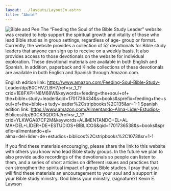 ```yaml
---
layout: ../layouts/LayoutEn.astro
title: "About"
---
```


![Bible and Pen](/bible_and_pen.jpg)
The “Feeding the Soul of the Bible Study Leader” website was created to help support the
spiritual growth and vitality of those who lead Bible studies in group settings, regardless of age-
group or format. Currently, the website provides a collection of 52 devotionals for Bible study
leaders that anyone can sign up to receive on a weekly basis. It also provides access to those
devotionals on the website for individual exploration.
These devotional materials are available in both English and Spanish. In addition, paperback
and Kindle collections of these devotionals are available in both English and Spanish through
Amazon.com.

English edition link: https://www.amazon.com/Feeding-Soul-Bible-Study-
Leader/dp/B0CHVZLBH7/ref=sr_1_1?crid=1E8FXPHN8M68W&amp;keywords=feeding+the+soul+of+
the+bible+study+leader&amp;qid=1701736434&amp;s=books&amp;sprefix=feeding+the+soul+of+the+bible+s
tudy+leader%2Cstripbooks%2C135&amp;sr=1-1
Spanish edition link: https://www.amazon.com/Alimentando-Alma-Líder-Estudios-
Bíblicos/dp/B0CK3QDGRJ/ref=sr_1_1?crid=YLKWGA87CF2M&amp;keywords=ALIMENTANDO+EL+AL
MA+DEL+LÍDER+DE+ESTUDIOS+BÍBLICOS&amp;qid=1701736538&amp;s=books&amp;sprefix=alimentando+el+
alma+del+líder+de+estudios+bíblicos%2Cstripbooks%2C1073&amp;sr=1-1

If you find these materials encouraging, please share the link to this website with others you
know who lead Bible study groups. In the future we plan to also provide audio recordings of the
devotionals so people can listen to them, and a series of short articles on different issues and
practices that can strengthen the spiritual impact of group Bible studies.
I pray that you will find these materials an encouragement to your soul and a support in your
Bible study ministry.
God bless your ministry,
(signature?)
Kevin E. Lawson